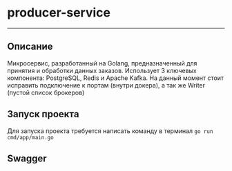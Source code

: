 # producer-service
-------------------
## Описание

Микросервис, разработанный на Golang, предназначенный для принятия и обработки данных заказов. Использует 3 ключевых компонента: PostgreSQL, Redis и Apache Kafka. На данный момент стоит исправить подключение к портам (внутри докера), а так же Writer (пустой список брокеров)

## Запуск проекта

Для запуска проекта требуется написать команду в терминал
```go run cmd/app/main.go```

## Swagger 